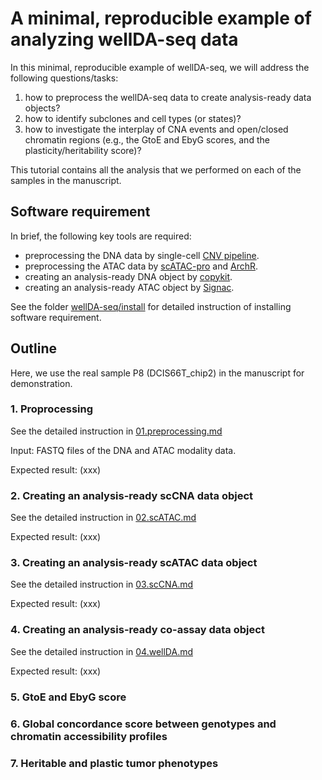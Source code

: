 # A minimal, reproducible example of analyzing wellDA-seq data

In this minimal, reproducible example of wellDA-seq, we will address the following questions/tasks: 
1) how to preprocess the wellDA-seq data to create analysis-ready data objects?
2) how to identify subclones and cell types (or states)?
3) how to investigate the interplay of CNA events and open/closed chromatin regions (e.g., the GtoE and EbyG scores, and the plasticity/heritability score)?

This tutorial contains all the analysis that we performed on each of the samples in the manuscript. 

## Software requirement

In brief, the following key tools are required: 
- preprocessing the DNA data by single-cell [CNV pipeline](https://github.com/navinlabcode/CNV_pipeline).
- preprocessing the ATAC data by [scATAC-pro](https://github.com/Puriney/scATAC-pro) and [ArchR](https://github.com/GreenleafLab/ArchR).
- creating an analysis-ready DNA object by [copykit](https://github.com/navinlabcode/copykit).
- creating an analysis-ready ATAC object by [Signac](https://stuartlab.org/signac/).

See the folder [wellDA-seq/install](https://github.com/navinlabcode/wellDA-seq/tree/main/install) for detailed instruction of installing software requirement. 

## Outline

Here, we use the real sample P8 (DCIS66T_chip2) in the manuscript for demonstration.

### 1. Proprocessing

See the detailed instruction in [01.preprocessing.md](xxx)

Input: FASTQ files of the DNA and ATAC modality data. 

Expected result:
(xxx)


### 2. Creating an analysis-ready scCNA data object

See the detailed instruction in [02.scATAC.md](xxx)

Expected result:
(xxx)

### 3. Creating an analysis-ready scATAC data object

See the detailed instruction in [03.scCNA.md](xxx)

Expected result:
(xxx)

### 4. Creating an analysis-ready co-assay data object

See the detailed instruction in [04.wellDA.md](xxx)

Expected result:
(xxx)

### 5. GtoE and EbyG score

### 6. Global concordance score between genotypes and chromatin accessibility profiles

### 7. Heritable and plastic tumor phenotypes

